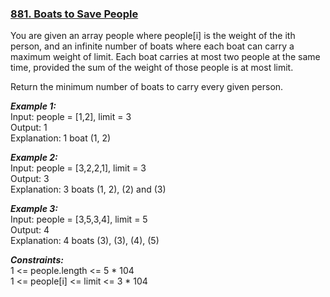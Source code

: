 ### [881. Boats to Save People](https://leetcode.com/problems/boats-to-save-people/)

You are given an array people where people[i] is the weight of the ith person, and an infinite number of boats where each boat can carry a maximum weight of limit. Each boat carries at most two people at the same time, provided the sum of the weight of those people is at most limit.

Return the minimum number of boats to carry every given person.


**_Example 1:_**  
Input: people = [1,2], limit = 3  
Output: 1  
Explanation: 1 boat (1, 2)

**_Example 2:_**  
Input: people = [3,2,2,1], limit = 3  
Output: 3  
Explanation: 3 boats (1, 2), (2) and (3)  

**_Example 3:_**    
Input: people = [3,5,3,4], limit = 5  
Output: 4  
Explanation: 4 boats (3), (3), (4), (5)

_**Constraints:**_  
1 <= people.length <= 5 * 104  
1 <= people[i] <= limit <= 3 * 104